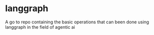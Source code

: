 # langgraph
A go to repo containing the basic operations that can been done using langgraph in the field of agentic ai
